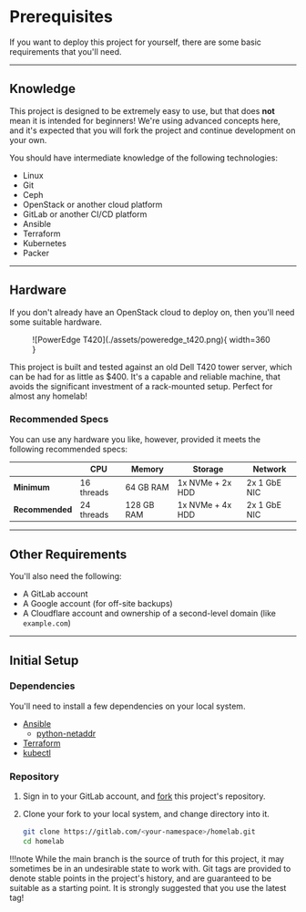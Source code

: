 # Prerequisites

If you want to deploy this project for yourself, there are some basic
 requirements that you'll need.

---

## Knowledge

This project is designed to be extremely easy to use, but that does **not**
 mean it is intended for beginners! We're using advanced concepts here, and
 it's expected that you will fork the project and continue development on
 your own.

You should have intermediate knowledge of the following technologies:

- Linux
- Git
- Ceph
- OpenStack or another cloud platform
- GitLab or another CI/CD platform
- Ansible
- Terraform
- Kubernetes
- Packer

---

## Hardware

If you don't already have an OpenStack cloud to deploy on, then you'll need
 some suitable hardware.

<!-- Center the image -->
<!-- markdownlint-disable-next-line MD033 -->
<figure markdown>
  ![PowerEdge T420](./assets/poweredge_t420.png){ width=360 }
</figure>

This project is built and tested against an old Dell T420 tower server, which
 can be had for as little as $400. It's a capable and reliable machine, that
 avoids the significant investment of a rack-mounted setup. Perfect for almost
 any homelab!

### Recommended Specs

You can use any hardware you like, however, provided it meets the following
 recommended specs:

|                 | CPU        | Memory     | Storage          | Network      |
|-----------------|------------|------------|------------------|--------------|
| **Minimum**     | 16 threads | 64 GB RAM  | 1x NVMe + 2x HDD | 2x 1 GbE NIC |
| **Recommended** | 24 threads | 128 GB RAM | 1x NVMe + 4x HDD | 2x 1 GbE NIC |

---

## Other Requirements

You'll also need the following:

- A GitLab account
- A Google account (for off-site backups)
- A Cloudflare account and ownership of a second-level domain (like `example.com`)

---

## Initial Setup

### Dependencies

You'll need to install a few dependencies on your local system.

- [Ansible](https://www.ansible.com/)
    - [python-netaddr](https://pypi.org/project/netaddr)
- [Terraform](https://www.terraform.io/)
- [kubectl](https://kubernetes.io/docs/reference/kubectl/)

### Repository

1. Sign in to your GitLab account, and
   [fork](https://gitlab.com/ralgar/homelab/-/forks/new) this project's
   repository.

1. Clone your fork to your local system, and change directory into it.

    ```sh
    git clone https://gitlab.com/<your-namespace>/homelab.git
    cd homelab
    ```

!!!note
    While the main branch is the source of truth for this project, it may
    sometimes be in an undesirable state to work with. Git tags are
    provided to denote stable points in the project's history, and are
    guaranteed to be suitable as a starting point. It is strongly suggested
    that you use the latest tag!
